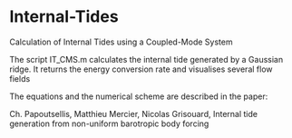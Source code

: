 # Internal-Tides
Calculation of Internal Tides using a Coupled-Mode System 

The script IT_CMS.m calculates the internal tide generated by a Gaussian ridge.
It returns the energy conversion rate and visualises several flow fields

The equations and the numerical scheme are described in the paper:

Ch. Papoutsellis, Matthieu Mercier, Nicolas Grisouard, Internal tide generation from non-uniform barotropic body forcing

